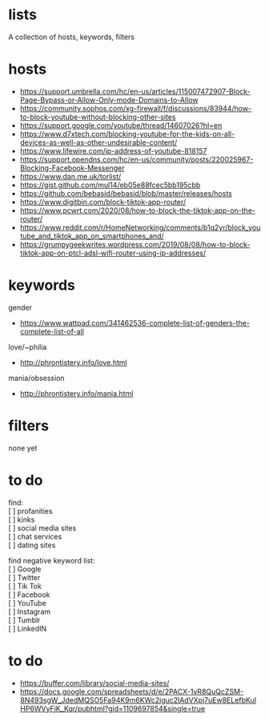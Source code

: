 # lists

A collection of hosts, keywords, filters

# hosts

* https://support.umbrella.com/hc/en-us/articles/115007472907-Block-Page-Bypass-or-Allow-Only-mode-Domains-to-Allow
* https://community.sophos.com/xg-firewall/f/discussions/83944/how-to-block-youtube-without-blocking-other-sites
* https://support.google.com/youtube/thread/14607026?hl=en
* https://www.d7xtech.com/blocking-youtube-for-the-kids-on-all-devices-as-well-as-other-undesirable-content/
* https://www.lifewire.com/ip-address-of-youtube-818157
* https://support.opendns.com/hc/en-us/community/posts/220025967-Blocking-Facebook-Messenger
* https://www.dan.me.uk/torlist/
* https://gist.github.com/mul14/eb05e88fcec5bb195cbb
* https://github.com/bebasid/bebasid/blob/master/releases/hosts
* https://www.digitbin.com/block-tiktok-app-router/
* https://www.pcwrt.com/2020/08/how-to-block-the-tiktok-app-on-the-router/
* https://www.reddit.com/r/HomeNetworking/comments/b1q2yr/block_youtube_and_tiktok_app_on_smartphones_and/
* https://grumpygeekwrites.wordpress.com/2019/08/08/how-to-block-tiktok-app-on-ptcl-adsl-wifi-router-using-ip-addresses/

# keywords

gender
* https://www.wattpad.com/341462536-complete-list-of-genders-the-complete-list-of-all

love/~philia
* http://phrontistery.info/love.html

mania/obsession
* http://phrontistery.info/mania.html

# filters

none yet

# to do

find: <br />
[ ] profanities <br />
[ ] kinks <br />
[ ] social media sites <br />
[ ] chat services <br />
[ ] dating sites <br />

find negative keyword list: <br />
[ ] Google <br />
[ ] Twitter <br />
[ ] Tik Tok <br />
[ ] Facebook <br />
[ ] YouTube <br />
[ ] Instagram <br />
[ ] Tumblr <br />
[ ] LinkedIN <br />

# to do

* https://buffer.com/library/social-media-sites/
* https://docs.google.com/spreadsheets/d/e/2PACX-1vR8QuQcZSM-8N493sgW_JdedMQSO5Fa94K9m6KWc2jguc2lAdVXpj7uEw8ELefbKuIHP6WVyFjK_Kqr/pubhtml?gid=1109697854&single=true
